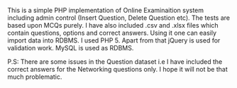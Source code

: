 This is a simple PHP implementation of Online Examinaition system including admin control (Insert Question, Delete Question etc). The tests are based upon MCQs purely. I have also included  .csv and .xlsx files which contain questions, options and correct answers. Using it one can easily import data into RDBMS. 
I used PHP 5. Apart from that jQuery is used for validation work. MySQL is used as RDBMS.

P.S: There are some issues in the Question dataset i.e I have included the correct answers for the Networking questions only. I hope
it will not be that much problematic. 
